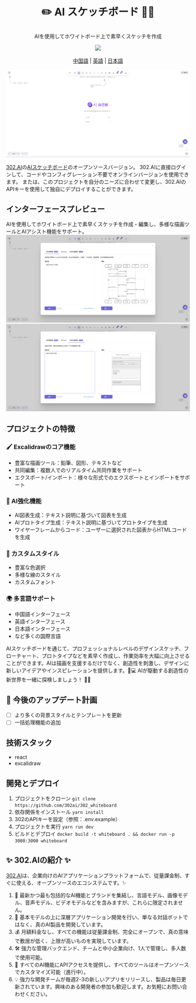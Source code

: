 # <p align="center">✏️ AI スケッチボード 🚀✨</p>
<p align="center">AIを使用してホワイトボード上で素早くスケッチを作成</p>
<p align="center"><a href="https://302.ai/tools/whiteboard/" target="blank"><img src="https://file.302.ai/gpt/imgs/github/302_badge.png" /></a></p >
<p align="center"><a href="README_zh.md">中国語</a> | <a href="README.md">英語</a> | <a href="README_ja.md">日本語</a></p>

![インターフェースプレビュー](docs/画图板.png)

[302.AI](https://302.ai/ja)の[AIスケッチボード](https://302.ai/ja/tools/whiteboard/)のオープンソースバージョン。
302.AIに直接ログインして、コードやコンフィグレーション不要でオンラインバージョンを使用できます。
または、このプロジェクトを自分のニーズに合わせて変更し、302.AIのAPIキーを使用して独自にデプロイすることができます。

## インターフェースプレビュー
AIを使用してホワイトボード上で素早くスケッチを作成・編集し、多様な描画ツールとAIアシスト機能をサポート。
![インターフェースプレビュー](docs/画图版1.png)
![インターフェースプレビュー](docs/画图板2.png)

## プロジェクトの特徴
### 🖌️ Excalidrawのコア機能
   - 豊富な描画ツール：鉛筆、図形、テキストなど
   - 共同編集：複数人でのリアルタイム共同作業をサポート
   - エクスポート/インポート：様々な形式でのエクスポートとインポートをサポート

### 🤖 AI強化機能
   - AI図表生成：テキスト説明に基づいて図表を生成
   - AIプロトタイプ生成：テキスト説明に基づいてプロトタイプを生成
   - ワイヤーフレームからコード：ユーザーに選択された図表からHTMLコードを生成

### 🎨 カスタムスタイル
   - 豊富な色選択
   - 多様な線のスタイル
   - カスタムフォント

### 🌍 多言語サポート
  - 中国語インターフェース
  - 英語インターフェース
  - 日本語インターフェース
  - など多くの国際言語

AIスケッチボードを通じて、プロフェッショナルレベルのデザインスケッチ、フローチャート、プロトタイプなどを素早く作成し、作業効率を大幅に向上させることができます。AIは描画を支援するだけでなく、創造性を刺激し、デザインに新しいアイデアやインスピレーションを提供します。🎉💻 AIが駆動する創造性の新世界を一緒に探検しましょう！ 🌟🚀

## 🚩 今後のアップデート計画
- [ ] より多くの背景スタイルとテンプレートを更新
- [ ] 一括処理機能の追加

## 技術スタック
- react
- excalidraw

## 開発とデプロイ
1. プロジェクトをクローン `git clone https://github.com/302ai/302_whiteboard`
2. 依存関係をインストール `yarn install`
3. 302のAPIキーを設定（参照：.env.example）
4. プロジェクトを実行 `yarn run dev`
5. ビルドとデプロイ `docker build -t whiteboard . && docker run -p 3000:3000 whiteboard`

## ✨ 302.AIの紹介 ✨
[302.AI](https://302.ai/ja)は、企業向けのAIアプリケーションプラットフォームで、従量課金制、すぐに使える、オープンソースのエコシステムです。✨
1. 🧠 最新かつ最も包括的なAI機能とブランドを集結し、言語モデル、画像モデル、音声モデル、ビデオモデルなどを含みますが、これらに限定されません。
2. 🚀 基本モデルの上に深層アプリケーション開発を行い、単なる対話ボットではなく、真のAI製品を開発しています。
3. 💰 月額料金なし、すべての機能は従量課金制、完全にオープンで、真の意味で敷居が低く、上限が高いものを実現しています。
4. 🛠 強力な管理バックエンド、チームと中小企業向け、1人で管理し、多人数で使用可能。
5. 🔗 すべてのAI機能にAPIアクセスを提供し、すべてのツールはオープンソースでカスタマイズ可能（進行中）。
6. 💡 強力な開発チームが毎週2-3の新しいアプリをリリースし、製品は毎日更新されています。興味のある開発者の参加も歓迎します。お気軽にお問い合わせください。
